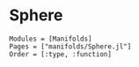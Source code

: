 # Sphere

```@autodocs
Modules = [Manifolds]
Pages = ["manifolds/Sphere.jl"]
Order = [:type, :function]
```
